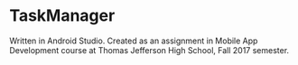 # TaskManager

Written in Android Studio. Created as an assignment in Mobile App Development course at Thomas Jefferson High School, Fall 2017 semester.
